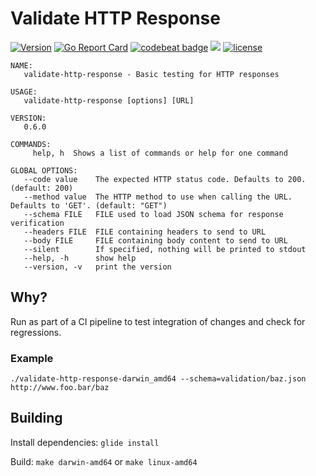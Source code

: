 # Validate HTTP Response

[![Version](https://badge.fury.io/gh/toolhouse%2Fvalidate-http-response.svg)](https://github.com/toolhouse/validate-http-response/releases) [![Go Report Card](https://goreportcard.com/badge/github.com/toolhouse/validate-http-response)](https://goreportcard.com/report/github.com/toolhouse/validate-http-response) [![codebeat badge](https://codebeat.co/badges/4c4cc430-53ea-4022-a05a-dd9e34534940)](https://codebeat.co/projects/github-com-toolhouse-validate-http-response-master) [![](https://images.microbadger.com/badges/image/toolhouse/validate-http-response.svg)](https://microbadger.com/images/toolhouse/validate-http-response "Docker Image") [![license](https://img.shields.io/github/license/toolhouse/validate-http-response.svg)](https://github.com/toolhouse/validate-http-response/blob/master/LICENSE)

```
NAME:
   validate-http-response - Basic testing for HTTP responses

USAGE:
   validate-http-response [options] [URL]

VERSION:
   0.6.0

COMMANDS:
     help, h  Shows a list of commands or help for one command

GLOBAL OPTIONS:
   --code value    The expected HTTP status code. Defaults to 200. (default: 200)
   --method value  The HTTP method to use when calling the URL. Defaults to 'GET'. (default: "GET")
   --schema FILE   FILE used to load JSON schema for response verification
   --headers FILE  FILE containing headers to send to URL
   --body FILE     FILE containing body content to send to URL
   --silent        If specified, nothing will be printed to stdout
   --help, -h      show help
   --version, -v   print the version
```

## Why?

Run as part of a CI pipeline to test integration of changes and check for regressions.

### Example

```shell
./validate-http-response-darwin_amd64 --schema=validation/baz.json http://www.foo.bar/baz
```

## Building

Install dependencies: `glide install`

Build: `make darwin-amd64` or `make linux-amd64`